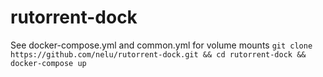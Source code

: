 # rutorrent-dock
See docker-compose.yml and common.yml for volume mounts
``` git clone https://github.com/nelu/rutorrent-dock.git && cd rutorrent-dock && docker-compose up ```
